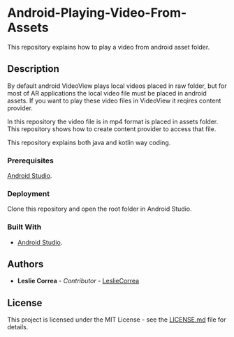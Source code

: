 # Android-Playing-Video-From-Assets
This repository explains how to play a video from android asset folder.

## Description
By default android VideoView plays local videos placed in raw folder, but for most of AR applications the local video file must be placed in android assets.
If you want to play these video files in VideoView it reqires content provider.

In this repository the video file is in mp4 format is placed in assets folder. This repository shows how to create content provider to access that file.

This repository explains both java and kotlin way coding.

### Prerequisites
[Android Studio](https://developer.android.com/studio/).

### Deployment
Clone this repository and open the root folder in Android Studio.

### Built With
* [Android Studio](https://developer.android.com/studio/).

## Authors

* **Leslie Correa** - *Contributor* - [LeslieCorrea](https://github.com/LeslieCorrea)


## License

This project is licensed under the MIT License - see the [LICENSE.md](https://github.com/LeslieCorrea/Android-Playing-Video-From-Assets/blob/master/LICENSE) file for details.
